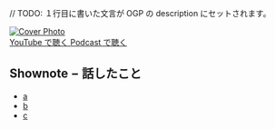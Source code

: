 // TODO: １行目に書いた文言が OGP の description にセットされます。

<div class='episode-cover'>
  <a href=''
     target='_blank' rel='noopenner'>
    <img src='/podcasts/0.png' alt='Cover Photo'>
  </a>
  <div class='btn-cover'>
    <a class='btn-blue' href='' target='_blank' rel='noopenner'><i class='fa fa-youtube'></i> YouTube で聴く </a>
    <a class='btn-blue' href='' target='_blank' rel='noopenner'><i class='fas fa-podcast'></i> Podcast で聴く </a>
  </div>
</div>


<h2 id='shownote'>
  <a href='#shownote'><i class="fa-solid fa-message-pen" style='color: #2275ca;'></i></a>
  Shownote − 話したこと
</h2>

- [a](#)
- [b](#)
- [c](#)
